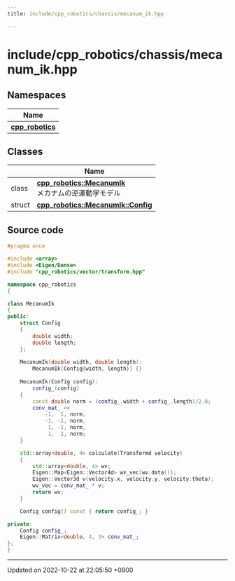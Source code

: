 ```yaml
---
title: include/cpp_robotics/chassis/mecanum_ik.hpp

---
```


# include/cpp_robotics/chassis/mecanum_ik.hpp



## Namespaces

| Name           |
| -------------- |
| **[cpp_robotics](/cpp_robotics/doxybook/Namespaces/namespacecpp__robotics/)**  |

## Classes

|                | Name           |
| -------------- | -------------- |
| class | **[cpp_robotics::MecanumIk](/cpp_robotics/doxybook/Classes/classcpp__robotics_1_1MecanumIk/)** <br>メカナムの逆運動学モデル  |
| struct | **[cpp_robotics::MecanumIk::Config](/cpp_robotics/doxybook/Classes/structcpp__robotics_1_1MecanumIk_1_1Config/)**  |




## Source code

```cpp
#pragma once

#include <array>
#include <Eigen/Dense>
#include "cpp_robotics/vector/transform.hpp"

namespace cpp_robotics
{

class MecanumIk
{
public:
    struct Config
    {
        double width;
        double length;
    };
    
    MecanumIk(double width, double length):
        MecanumIk(Config{width, length}) {}
    
    MecanumIk(Config config):
        config_(config)
    {
        const double norm = (config_.width + config_.length)/2.0;
        conv_mat_ << 
            -1,  1, norm,
            -1, -1, norm,
             1, -1, norm,
             1,  1, norm;
    }

    std::array<double, 4> calculate(Transformd velocity)
    {
        std::array<double, 4> wv;
        Eigen::Map<Eigen::Vector4d> wv_vec(wv.data());
        Eigen::Vector3d v(velocity.x, velocity.y, velocity.theta);
        wv_vec = conv_mat_ * v;
        return wv;
    }

    Config config() const { return config_; }

private:
    Config config_;
    Eigen::Matrix<double, 4, 3> conv_mat_;
};
}
```


-------------------------------

Updated on 2022-10-22 at 22:05:50 +0900
